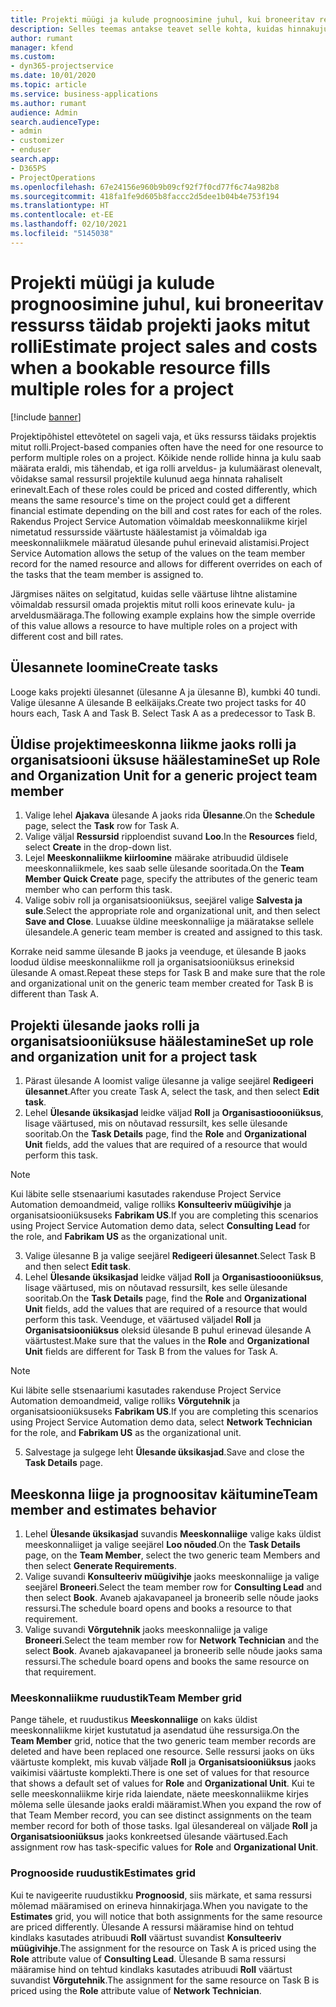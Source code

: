 ```yaml
---
title: Projekti müügi ja kulude prognoosimine juhul, kui broneeritav ressurss täidab projekti jaoks mitut rolli
description: Selles teemas antakse teavet selle kohta, kuidas hinnakujunduse dimensioone saab kasutada projekti mitut rolli täitva ressursi hinnakujunduse ja kulude toetuseks.
author: rumant
manager: kfend
ms.custom:
- dyn365-projectservice
ms.date: 10/01/2020
ms.topic: article
ms.service: business-applications
ms.author: rumant
audience: Admin
search.audienceType:
- admin
- customizer
- enduser
search.app:
- D365PS
- ProjectOperations
ms.openlocfilehash: 67e24156e960b9b09cf92f7f0cd77f6c74a982b8
ms.sourcegitcommit: 418fa1fe9d605b8faccc2d5dee1b04b4e753f194
ms.translationtype: HT
ms.contentlocale: et-EE
ms.lasthandoff: 02/10/2021
ms.locfileid: "5145038"
---
```

# <a name="estimate-project-sales-and-costs-when-a-bookable-resource-fills-multiple-roles-for-a-project"></a><span data-ttu-id="d4498-103">Projekti müügi ja kulude prognoosimine juhul, kui broneeritav ressurss täidab projekti jaoks mitut rolli</span><span class="sxs-lookup"><span data-stu-id="d4498-103">Estimate project sales and costs when a bookable resource fills multiple roles for a project</span></span> 

[!include [banner](../includes/psa-now-project-operations.md)]

<span data-ttu-id="d4498-104">Projektipõhistel ettevõtetel on sageli vaja, et üks ressurss täidaks projektis mitut rolli.</span><span class="sxs-lookup"><span data-stu-id="d4498-104">Project-based companies often have the need for one resource to perform multiple roles on a project.</span></span> <span data-ttu-id="d4498-105">Kõikide nende rollide hinna ja kulu saab määrata eraldi, mis tähendab, et iga rolli arveldus- ja kulumäärast olenevalt, võidakse samal ressursil projektile kulunud aega hinnata rahaliselt erinevalt.</span><span class="sxs-lookup"><span data-stu-id="d4498-105">Each of these roles could be priced and costed differently, which means the same resource's time on the project could get a different financial estimate depending on the bill and cost rates for each of the roles.</span></span> <span data-ttu-id="d4498-106">Rakendus Project Service Automation võimaldab meeskonnaliikme kirjel nimetatud ressursside väärtuste häälestamist ja võimaldab iga meeskonnaliikmele määratud ülesande puhul erinevaid alistamisi.</span><span class="sxs-lookup"><span data-stu-id="d4498-106">Project Service Automation allows the setup of the values on the team member record for the named resource and allows for different overrides on each of the tasks that the team member is assigned to.</span></span>

<span data-ttu-id="d4498-107">Järgmises näites on selgitatud, kuidas selle väärtuse lihtne alistamine võimaldab ressursil omada projektis mitut rolli koos erinevate kulu- ja arveldusmääraga.</span><span class="sxs-lookup"><span data-stu-id="d4498-107">The following example  explains how the simple override of this value allows a resource to have multiple roles on a project with different cost and bill rates.</span></span>

## <a name="create-tasks"></a><span data-ttu-id="d4498-108">Ülesannete loomine</span><span class="sxs-lookup"><span data-stu-id="d4498-108">Create tasks</span></span>
<span data-ttu-id="d4498-109">Looge kaks projekti ülesannet (ülesanne A ja ülesanne B), kumbki 40 tundi. Valige ülesanne A ülesande B eelkäijaks.</span><span class="sxs-lookup"><span data-stu-id="d4498-109">Create two project tasks for 40 hours each, Task A and Task B. Select Task A as a predecessor to Task B.</span></span>

## <a name="set-up-role-and-organization-unit-for-a-generic-project-team-member"></a><span data-ttu-id="d4498-110">Üldise projektimeeskonna liikme jaoks rolli ja organisatsiooni üksuse häälestamine</span><span class="sxs-lookup"><span data-stu-id="d4498-110">Set up Role and Organization Unit for a generic project team member</span></span>

1. <span data-ttu-id="d4498-111">Valige lehel **Ajakava** ülesande A jaoks rida **Ülesanne**.</span><span class="sxs-lookup"><span data-stu-id="d4498-111">On the **Schedule** page, select the **Task** row for Task A.</span></span> 
2. <span data-ttu-id="d4498-112">Valige väljal **Ressursid** ripploendist suvand **Loo**.</span><span class="sxs-lookup"><span data-stu-id="d4498-112">In the **Resources** field, select **Create** in the drop-down list.</span></span>
3. <span data-ttu-id="d4498-113">Lejel **Meeskonnaliikme kiirloomine** määrake atribuudid üldisele meeskonnaliikmele, kes saab selle ülesande sooritada.</span><span class="sxs-lookup"><span data-stu-id="d4498-113">On the **Team Member Quick Create** page, specify the attributes of the generic team member who can perform this task.</span></span>
4. <span data-ttu-id="d4498-114">Valige sobiv roll ja organisatsiooniüksus, seejärel valige **Salvesta ja sule**.</span><span class="sxs-lookup"><span data-stu-id="d4498-114">Select the appropriate role and organizational unit, and then select **Save and Close**.</span></span> <span data-ttu-id="d4498-115">Luuakse üldine meeskonnaliige ja määratakse sellele ülesandele.</span><span class="sxs-lookup"><span data-stu-id="d4498-115">A generic team member is created and assigned to this task.</span></span> 

<span data-ttu-id="d4498-116">Korrake neid samme ülesande B jaoks ja veenduge, et ülesande B jaoks loodud üldise meeskonnaliikme roll ja organisatsiooniüksus erineksid ülesande A omast.</span><span class="sxs-lookup"><span data-stu-id="d4498-116">Repeat these steps for Task B and make sure that the role and organizational unit on the generic team member created for Task B is different than Task A.</span></span> 

## <a name="set-up-role-and-organization-unit-for-a-project-task"></a><span data-ttu-id="d4498-117">Projekti ülesande jaoks rolli ja organisatsiooniüksuse häälestamine</span><span class="sxs-lookup"><span data-stu-id="d4498-117">Set up role and organization unit for a project task</span></span>

1. <span data-ttu-id="d4498-118">Pärast ülesande A loomist valige ülesanne ja valige seejärel **Redigeeri ülesannet**.</span><span class="sxs-lookup"><span data-stu-id="d4498-118">After you create Task A, select the task, and then select **Edit task**.</span></span>
2. <span data-ttu-id="d4498-119">Lehel **Ülesande üksikasjad** leidke väljad **Roll** ja **Organisastioooniüksus**, lisage väärtused, mis on nõutavad ressursilt, kes selle ülesande sooritab.</span><span class="sxs-lookup"><span data-stu-id="d4498-119">On the **Task Details** page, find the **Role** and **Organizational Unit** fields, add the values that are required of a resource that would perform this task.</span></span> 

  > [!NOTE]
  > <span data-ttu-id="d4498-120">Kui läbite selle stsenaariumi kasutades rakenduse Project Service Automation demoandmeid, valige rolliks **Konsulteeriv müügivihje** ja organisatsiooniüksuseks **Fabrikam US**.</span><span class="sxs-lookup"><span data-stu-id="d4498-120">If you are completing this scenarios using Project Service Automation demo data, select **Consulting Lead** for the role, and **Fabrikam US** as the organizational unit.</span></span>

3. <span data-ttu-id="d4498-121">Valige ülesanne B ja valige seejärel **Redigeeri ülesannet**.</span><span class="sxs-lookup"><span data-stu-id="d4498-121">Select Task B and then select **Edit task**.</span></span>
4. <span data-ttu-id="d4498-122">Lehel **Ülesande üksikasjad** leidke väljad **Roll** ja **Organisastioooniüksus**, lisage väärtused, mis on nõutavad ressursilt, kes selle ülesande sooritab.</span><span class="sxs-lookup"><span data-stu-id="d4498-122">On the **Task Details** page, find the **Role** and **Organizational Unit** fields, add the values that are required of a resource that would perform this task.</span></span> <span data-ttu-id="d4498-123">Veenduge, et väärtused väljadel **Roll** ja **Organisatsiooniüksus** oleksid ülesande B puhul erinevad ülesande A väärtustest.</span><span class="sxs-lookup"><span data-stu-id="d4498-123">Make sure that the values in the **Role** and **Organizational Unit** fields are different for Task B from the values for Task A.</span></span> 

  > [!NOTE]
  > <span data-ttu-id="d4498-124">Kui läbite selle stsenaariumi kasutades rakenduse Project Service Automation demoandmeid, valige rolliks **Võrgutehnik** ja organisatsiooniüksuseks **Fabrikam US**.</span><span class="sxs-lookup"><span data-stu-id="d4498-124">If you are completing this scenarios using Project Service Automation demo data, select **Network Technician** for the role, and **Fabrikam US** as the organizational unit.</span></span>

5. <span data-ttu-id="d4498-125">Salvestage ja sulgege leht **Ülesande üksikasjad**.</span><span class="sxs-lookup"><span data-stu-id="d4498-125">Save and close the **Task Details** page.</span></span> 

## <a name="team-member-and-estimates-behavior"></a><span data-ttu-id="d4498-126">Meeskonna liige ja prognoositav käitumine</span><span class="sxs-lookup"><span data-stu-id="d4498-126">Team member and estimates behavior</span></span> 

1. <span data-ttu-id="d4498-127">Lehel **Ülesande üksikasjad** suvandis **Meeskonnaliige** valige kaks üldist meeskonnaliiget ja valige seejärel **Loo nõuded**.</span><span class="sxs-lookup"><span data-stu-id="d4498-127">On the **Task Details** page, on the **Team Member**, select the two generic team Members and then select **Generate Requirements**.</span></span> 
2. <span data-ttu-id="d4498-128">Valige suvandi **Konsulteeriv müügivihje** jaoks meeskonnaliige ja valige seejärel **Broneeri**.</span><span class="sxs-lookup"><span data-stu-id="d4498-128">Select the team member row for **Consulting Lead** and then select **Book**.</span></span> <span data-ttu-id="d4498-129">Avaneb ajakavapaneel ja broneerib selle nõude jaoks ressursi.</span><span class="sxs-lookup"><span data-stu-id="d4498-129">The schedule board opens and books a resource to that requirement.</span></span>
3. <span data-ttu-id="d4498-130">Valige suvandi **Võrgutehnik** jaoks meeskonnaliige ja valige **Broneeri**.</span><span class="sxs-lookup"><span data-stu-id="d4498-130">Select the team member row for **Network Technician** and the select **Book**.</span></span> <span data-ttu-id="d4498-131">Avaneb ajakavapaneel ja broneerib selle nõude jaoks sama ressursi.</span><span class="sxs-lookup"><span data-stu-id="d4498-131">The schedule board opens and books the same resource on that requirement.</span></span>

### <a name="team-member-grid"></a><span data-ttu-id="d4498-132">Meeskonnaliikme ruudustik</span><span class="sxs-lookup"><span data-stu-id="d4498-132">Team Member grid</span></span> 
<span data-ttu-id="d4498-133">Pange tähele, et ruudustikus **Meeskonnaliige** on kaks üldist meeskonnaliikme kirjet kustutatud ja asendatud ühe ressursiga.</span><span class="sxs-lookup"><span data-stu-id="d4498-133">On the **Team Member** grid, notice that the two generic team member records are deleted and have been replaced one resource.</span></span> <span data-ttu-id="d4498-134">Selle ressursi jaoks on üks väärtuste komplekt, mis kuvab väljade **Roll** ja **Organisatsiooniüksus** jaoks vaikimisi väärtuste komplekti.</span><span class="sxs-lookup"><span data-stu-id="d4498-134">There is one set of values for that resource that shows a default set of values for **Role** and **Organizational Unit**.</span></span>
<span data-ttu-id="d4498-135">Kui te selle meeskonnaliikme kirje rida laiendate, näete meeskonnaliikme kirjes mõlema selle ülesande jaoks eraldi määramist.</span><span class="sxs-lookup"><span data-stu-id="d4498-135">When you expand the row of that Team Member record, you can see distinct assignments on the team member record for both of those tasks.</span></span> <span data-ttu-id="d4498-136">Igal ülesandereal on väljade **Roll** ja **Organisatsiooniüksus** jaoks konkreetsed ülesande väärtused.</span><span class="sxs-lookup"><span data-stu-id="d4498-136">Each assignment row has task-specific values for **Role** and **Organizational Unit**.</span></span> 

### <a name="estimates-grid"></a><span data-ttu-id="d4498-137">Prognooside ruudustik</span><span class="sxs-lookup"><span data-stu-id="d4498-137">Estimates grid</span></span> 
<span data-ttu-id="d4498-138">Kui te navigeerite ruudustikku **Prognoosid**, siis märkate, et sama ressursi mõlemad määramised on erineva hinnakirjaga.</span><span class="sxs-lookup"><span data-stu-id="d4498-138">When you navigate to the **Estimates** grid, you will notice that both assignments for the same resource are priced differently.</span></span>
<span data-ttu-id="d4498-139">Ülesande A ressursi määramise hind on tehtud kindlaks kasutades atribuudi **Roll** väärtust suvandist **Konsulteeriv müügivihje**.</span><span class="sxs-lookup"><span data-stu-id="d4498-139">The assignment for the resource on Task A is priced using the **Role** attribute value of **Consulting Lead**.</span></span> <span data-ttu-id="d4498-140">Ülesande B sama ressursi määramise hind on tehtud kindlaks kasutades atribuudi **Roll** väärtust suvandist **Võrgutehnik**.</span><span class="sxs-lookup"><span data-stu-id="d4498-140">The assignment for the same resource on Task B is priced using the **Role** attribute value of **Network Technician**.</span></span>

